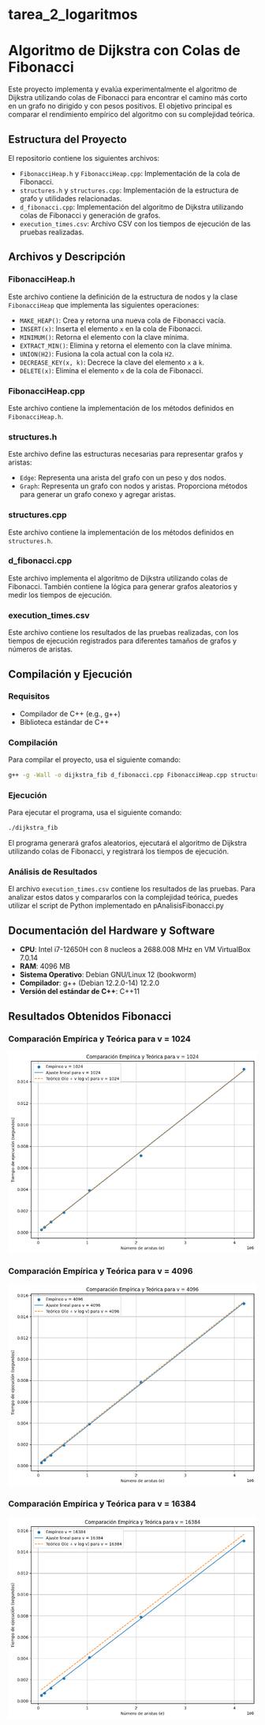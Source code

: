 # tarea_2_logaritmos
# Algoritmo de Dijkstra con Colas de Fibonacci

Este proyecto implementa y evalúa experimentalmente el algoritmo de Dijkstra utilizando colas de Fibonacci para encontrar el camino más corto en un grafo no dirigido y con pesos positivos. El objetivo principal es comparar el rendimiento empírico del algoritmo con su complejidad teórica.

## Estructura del Proyecto

El repositorio contiene los siguientes archivos:

- `FibonacciHeap.h` y `FibonacciHeap.cpp`: Implementación de la cola de Fibonacci.
- `structures.h` y `structures.cpp`: Implementación de la estructura de grafo y utilidades relacionadas.
- `d_fibonacci.cpp`: Implementación del algoritmo de Dijkstra utilizando colas de Fibonacci y generación de grafos.
- `execution_times.csv`: Archivo CSV con los tiempos de ejecución de las pruebas realizadas.

## Archivos y Descripción

### FibonacciHeap.h

Este archivo contiene la definición de la estructura de nodos y la clase `FibonacciHeap` que implementa las siguientes operaciones:

- `MAKE_HEAP()`: Crea y retorna una nueva cola de Fibonacci vacía.
- `INSERT(x)`: Inserta el elemento `x` en la cola de Fibonacci.
- `MINIMUM()`: Retorna el elemento con la clave mínima.
- `EXTRACT_MIN()`: Elimina y retorna el elemento con la clave mínima.
- `UNION(H2)`: Fusiona la cola actual con la cola `H2`.
- `DECREASE_KEY(x, k)`: Decrece la clave del elemento `x` a `k`.
- `DELETE(x)`: Elimina el elemento `x` de la cola de Fibonacci.

### FibonacciHeap.cpp

Este archivo contiene la implementación de los métodos definidos en `FibonacciHeap.h`.

### structures.h

Este archivo define las estructuras necesarias para representar grafos y aristas:

- `Edge`: Representa una arista del grafo con un peso y dos nodos.
- `Graph`: Representa un grafo con nodos y aristas. Proporciona métodos para generar un grafo conexo y agregar aristas.

### structures.cpp

Este archivo contiene la implementación de los métodos definidos en `structures.h`.

### d_fibonacci.cpp

Este archivo implementa el algoritmo de Dijkstra utilizando colas de Fibonacci. También contiene la lógica para generar grafos aleatorios y medir los tiempos de ejecución.

### execution_times.csv

Este archivo contiene los resultados de las pruebas realizadas, con los tiempos de ejecución registrados para diferentes tamaños de grafos y números de aristas.

## Compilación y Ejecución

### Requisitos

- Compilador de C++ (e.g., g++)
- Biblioteca estándar de C++

### Compilación

Para compilar el proyecto, usa el siguiente comando:

```sh
g++ -g -Wall -o dijkstra_fib d_fibonacci.cpp FibonacciHeap.cpp structures.cpp -std=c++11
```

### Ejecución

Para ejecutar el programa, usa el siguiente comando:

```sh
./dijkstra_fib
```

El programa generará grafos aleatorios, ejecutará el algoritmo de Dijkstra utilizando colas de Fibonacci, y registrará los tiempos de ejecución.

### Análisis de Resultados

El archivo `execution_times.csv` contiene los resultados de las pruebas. Para analizar estos datos y compararlos con la complejidad teórica, puedes utilizar el script de Python implementado en pAnalisisFibonacci.py

## Documentación del Hardware y Software

- **CPU**: Intel i7-12650H con 8 nucleos a 2688.008 MHz en VM VirtualBox 7.0.14
- **RAM**: 4096 MB
- **Sistema Operativo**: Debian GNU/Linux 12 (bookworm)
- **Compilador**: g++ (Debian 12.2.0-14) 12.2.0
- **Versión del estándar de C++**: C++11

## Resultados Obtenidos Fibonacci

### Comparación Empírica y Teórica para v = 1024
![Comparación Empírica y Teórica para v = 1024](Fibonacci/Graficos/execution_time_fib_v_1024.png)

### Comparación Empírica y Teórica para v = 4096
![Comparación Empírica y Teórica para v = 4096](Fibonacci/Graficos/execution_time_fib_v_4096.png)

### Comparación Empírica y Teórica para v = 16384
![Comparación Empírica y Teórica para v = 16384](Fibonacci/Graficos/execution_time_fib_v_16384.png)
